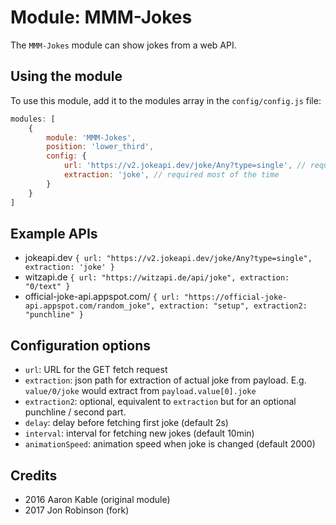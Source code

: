 # Module: MMM-Jokes

The `MMM-Jokes` module can show jokes from a web API.


## Using the module

To use this module, add it to the modules array in the `config/config.js` file:
````javascript
modules: [
	{
		module: 'MMM-Jokes',
		position: 'lower_third',
		config: {
		    url: 'https://v2.jokeapi.dev/joke/Any?type=single', // required
		    extraction: 'joke', // required most of the time
		}
	}
]
````

## Example APIs

- jokeapi.dev
`{ url: "https://v2.jokeapi.dev/joke/Any?type=single", extraction: 'joke' }`
- witzapi.de
`{ url: "https://witzapi.de/api/joke", extraction: "0/text" }`
- official-joke-api.appspot.com/
`{ url: "https://official-joke-api.appspot.com/random_joke", extraction: "setup", extraction2: "punchline" }`

## Configuration options

- `url`: URL for the GET fetch request
- `extraction`: json path for extraction of actual joke from payload. E.g. `value/0/joke` would extract from `payload.value[0].joke`
- `extraction2`: optional, equivalent to `extraction` but for an optional punchline / second part.
- `delay`: delay before fetching first joke (default 2s)
- `interval`: interval for fetching new jokes (default 10min)
- `animationSpeed`: animation speed when joke is changed (default 2000)

## Credits

- 2016 Aaron Kable (original module)
- 2017 Jon Robinson (fork)
